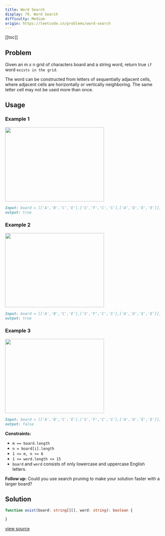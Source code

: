 ```yaml
---
title: Word Search
display: 79. Word Search
difficulty: Medium
origin: https://leetcode.cn/problems/word-search
---
```


[[toc]]

## Problem

Given an m x n grid of characters board and a string word, return true `if` word `exists in the grid`.

The word can be constructed from letters of sequentially adjacent cells, where adjacent cells are horizontally or vertically neighboring. The same letter cell may not be used more than once.

## Usage

### Example 1

<img alt="" src="https://assets.leetcode.com/uploads/2020/11/04/word2.jpg" style="width: 322px; height: 242px;" />

```md
Input: board = [['A','B','C','E'],['S','F','C','S'],['A','D','E','E']], word = 'ABCCED'
output: true
```

### Example 2

<img alt="" src="https://assets.leetcode.com/uploads/2020/11/04/word-1.jpg" style="width: 322px; height: 242px;" />

```md
Input: board = [['A','B','C','E'],['S','F','C','S'],['A','D','E','E']], word = 'SEE'
output: true
```

### Example 3

<img alt="" src="https://assets.leetcode.com/uploads/2020/10/15/word3.jpg" style="width: 322px; height: 242px;" />

```md
Input: board = [['A','B','C','E'],['S','F','C','S'],['A','D','E','E']], word = 'ABCB'
output: false
```

**Constraints:**

- <code>m == board.length</code>
- <code>n = board[i].length</code>
- <code>1 &lt;= m, n &lt;= 6</code>
- <code>1 &lt;= word.length &lt;= 15</code>
- <code>board</code> and <code>word</code> consists of only lowercase and uppercase English letters.

**Follow up:** Could you use search pruning to make your solution faster with a larger board?

## Solution

```ts
function exist(board: string[][], word: string): boolean {

}
```

[view source](https://leetcode.cn/problems/word-search)
